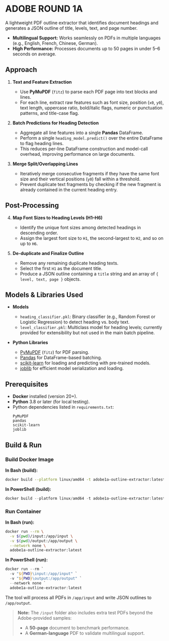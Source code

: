 # ADOBE ROUND 1A

A lightweight PDF outline extractor that identifies document headings and generates a JSON outline of title, levels, text, and page number.

- **Multilingual Support:** Works seamlessly on PDFs in multiple languages (e.g., English, French, Chinese, German).
- **High Performance:** Processes documents up to 50 pages in under 5–6 seconds on average.

## Approach

1. **Text and Feature Extraction**

   - Use **PyMuPDF** (`fitz`) to parse each PDF page into text blocks and lines.
   - For each line, extract raw features such as font size, position (`x0`, `y0`), text length, uppercase ratio, bold/italic flags, numeric or punctuation patterns, and title-case flag.

2. **Batch Predictions for Heading Detection**

   - Aggregate all line features into a single **Pandas** DataFrame.
   - Perform a single `heading_model.predict()` over the entire DataFrame to flag heading lines.
   - This reduces per-line DataFrame construction and model-call overhead, improving performance on large documents.

3. **Merge Split/Overlapping Lines**

   - Iteratively merge consecutive fragments if they have the same font size and their vertical positions (`y0`) fall within a threshold.
   - Prevent duplicate text fragments by checking if the new fragment is already contained in the current heading entry.

## Post-Processing

4. **Map Font Sizes to Heading Levels (H1–H6)**

   - Identify the unique font sizes among detected headings in descending order.
   - Assign the largest font size to `H1`, the second-largest to `H2`, and so on up to `H6`.

5. **De-duplicate and Finalize Outline**

   - Remove any remaining duplicate heading texts.
   - Select the first `H1` as the document title.
   - Produce a JSON outline containing a `title` string and an array of `{ level, text, page }` objects.

## Models & Libraries Used

- **Models**

  - `heading_classifier.pkl`: Binary classifier (e.g., Random Forest or Logistic Regression) to detect heading vs. body text.
  - `level_classifier.pkl`: Multiclass model for heading levels; currently provided for extensibility but not used in the main batch pipeline.

- **Python Libraries**

  - [PyMuPDF](https://pypi.org/project/PyMuPDF/) (`fitz`) for PDF parsing.
  - [Pandas](https://pandas.pydata.org/) for DataFrame-based batching.
  - [scikit-learn](https://scikit-learn.org/) for loading and predicting with pre-trained models.
  - [joblib](https://joblib.readthedocs.io/) for efficient model serialization and loading.

## Prerequisites

- **Docker** installed (version 20+).
- **Python** 3.8 or later (for local testing).
- Python dependencies listed in `requirements.txt`:
  ```
  PyMuPDF
  pandas
  scikit-learn
  joblib
  ```

## Build & Run

### Build Docker Image

**In Bash (build):**

```bash
docker build --platform linux/amd64 -t adobe1a-outline-extractor:latest .
```

**In PowerShell (build):**

```powershell
docker build --platform linux/amd64 -t adobe1a-outline-extractor:latest .
```

### Run Container

**In Bash (run):**

```bash
docker run --rm \
  -v $(pwd)/input:/app/input \
  -v $(pwd)/output:/app/output \
  --network none \
  adobe1a-outline-extractor:latest
```

**In PowerShell (run):**

```powershell
docker run --rm `
  -v "${PWD}\input:/app/input" `
  -v "${PWD}\output:/app/output" `
  --network none `
  adobe1a-outline-extractor:latest
```

The tool will process all PDFs in `/app/input` and write JSON outlines to `/app/output`.

> **Note:** The `/input` folder also includes extra test PDFs beyond the Adobe-provided samples:
>
> - A **50-page** document to benchmark performance.
> - A **German-language** PDF to validate multilingual support.

